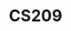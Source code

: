 ---
layout: course
title: CS209
department: Computer Science
name: Artificial Intelligence
type: Theory
description: "AI is taught traditionally as it is driving force behind  many concepts in computer science and it is also  precursor to advanced courses like machine learning."
instructor: Prof. Kedar Khandeparkar
prerequisites:
semestertype: Full
level: UG
lectures: 3
tutorials: 0
practicals: 0
credits: 6
email: kedark@iitdh.ac.in
syllabus: "Search: Problem representation; State Space Search; A* Algorithm and its Properties; AO* search, Minimax and alpha- beta pruning, AI in games. Logic: Formal Systems; Notion of Proof, Decidability, Soundness, Consistency and Completeness; Predicate Calculus (PC), Resolution Refutation, Herbrand Interpretation, Prolog. Knowledge Representation: PC based Knowledge Representation, Intelligent Question Answering, Semantic Net, Frames, Script, Conceptual Dependency, Ontologies, Basics of Semantic Web. Leaning: Learning from Examples, Decision Trees, Neural Nets, Hidden Markov Models, Reinforcement Learning, Learnability Theory. Uncertainty: Formal and Empirical approaches including Bayesian Theory, Fuzzy Logic, Non-monotonic Logic, Default Reasoning. Planning: Blocks World, STRIPS, Constraint Satisfaction, Basics of Probabilistic Planning. Advanced Topics: Introduction to topics like Computer Vision, Expert Systems, Natural Language Processing."
references:
    - "Stuart J. Russel, Peter Norvig, Artificial Intelligence, A Modern Approach (3rd ed.). Upper Saddle River Prentice Hall, 2010"
    - "N.J. Nilsson, Principles of Artificial Intelligence, Morgan Kaufmann, 1985"
    - "The Morgan Kaufmann Series in Artificial Intelligence, 2004"
    - "Christopher Bishop, Pattern Recognition and Machine Learning, Springer, 2006"
    - "Mark Stefik, Introduction to Knowledge Systems, Morgan Kaufmann, 1995"
    - "E. Rich and K.Knight, Artificial Intelligence, Tata McGraw Hill, 1992."
permalink: /:title/
categories: cs 200 ug
---